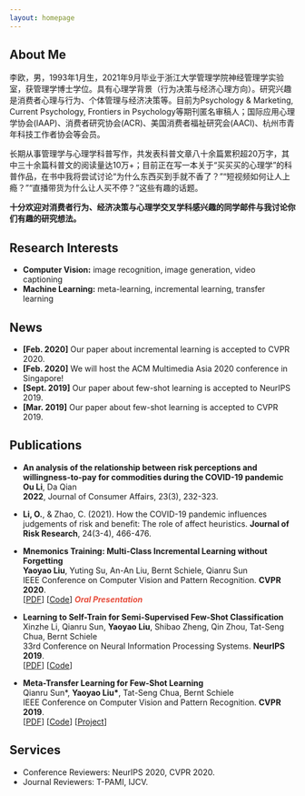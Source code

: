 ```yaml
---
layout: homepage
---
```


## About Me

李欧，男，1993年1月生，2021年9月毕业于浙江大学管理学院神经管理学实验室，获管理学博士学位。具有心理学背景（行为决策与经济心理方向）。研究兴趣是消费者心理与行为、个体管理与经济决策等。目前为Psychology & Marketing, Current Psychology, Frontiers in Psychology等期刊匿名审稿人；国际应用心理学协会(IAAP)、消费者研究协会(ACR)、美国消费者福祉研究会(AACI)、杭州市青年科技工作者协会等会员。

长期从事管理学与心理学科普写作，共发表科普文章八十余篇累积超20万字，其中三十余篇科普文的阅读量达10万+；目前正在写一本关于“买买买的心理学”的科普作品，在书中我将尝试讨论“为什么东西买到手就不香了？”“短视频如何让人上瘾？”“直播带货为什么让人买不停？”这些有趣的话题。

**十分欢迎对消费者行为、经济决策与心理学交叉学科感兴趣的同学邮件与我讨论你们有趣的研究想法。**

## Research Interests

- **Computer Vision:** image recognition, image generation, video captioning
- **Machine Learning:** meta-learning, incremental learning, transfer learning

## News

- **[Feb. 2020]** Our paper about incremental learning is accepted to CVPR 2020.
- **[Feb. 2020]** We will host the ACM Multimedia Asia 2020 conference in Singapore!
- **[Sept. 2019]** Our paper about few-shot learning is accepted to NeurIPS 2019.
- **[Mar. 2019]** Our paper about few-shot learning is accepted to CVPR 2019.

## Publications

- **An analysis of the relationship between risk perceptions and willingness-to-pay for commodities during the COVID-19 pandemic**
  <br>
  **Ou Li**, Da Qian
  <br>
  **2022**, Journal of Consumer Affairs, 23(3), 232-323.

- **Li, O.**, & Zhao, C. (2021). How the COVID-19 pandemic influences judgements of risk and benefit: The role of affect heuristics. 
  **Journal of Risk Research**, 24(3-4), 466-476.



- **Mnemonics Training: Multi-Class Incremental Learning without Forgetting**
  <br>
  **Yaoyao Liu**, Yuting Su, An-An Liu, Bernt Schiele, Qianru Sun
  <br>
  IEEE Conference on Computer Vision and Pattern Recognition. **CVPR 2020**.
  <br>
  [[PDF](https://arxiv.org/pdf/2002.10211.pdf)] [[Code](https://github.com/yaoyao-liu/mnemonics)] <strong><i style="color:#e74d3c">Oral Presentation</i></strong>

- **Learning to Self-Train for Semi-Supervised Few-Shot Classification**
  <br>
  Xinzhe Li, Qianru Sun, **Yaoyao Liu**, Shibao Zheng, Qin Zhou, Tat-Seng Chua, Bernt Schiele
  <br>
  33rd Conference on Neural Information Processing Systems. **NeurIPS 2019**.
  <br>
  [[PDF](http://papers.nips.cc/paper/9216-learning-to-self-train-for-semi-supervised-few-shot-classification.pdf)] [[Code](https://github.com/xinzheli1217/learning-to-self-train)]

- **Meta-Transfer Learning for Few-Shot Learning**
  <br>
  Qianru Sun\*, **Yaoyao Liu\***, Tat-Seng Chua, Bernt Schiele
  <br>
  IEEE Conference on Computer Vision and Pattern Recognition. **CVPR 2019**.
  <br>
  [[PDF](http://openaccess.thecvf.com/content_CVPR_2019/papers/Sun_Meta-Transfer_Learning_for_Few-Shot_Learning_CVPR_2019_paper.pdf)] [[Code](https://github.com/yaoyao-liu/meta-transfer-learning)] [[Project](https://mtl.yyliu.net/)]

## Services

- Conference Reviewers: NeurIPS 2020, CVPR 2020.
- Journal Reviewers: T-PAMI, IJCV.
